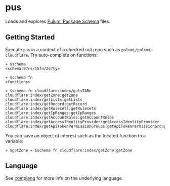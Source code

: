 # pus

Loads and explores [Pulumi Package Schema](https://www.pulumi.com/docs/using-pulumi/pulumi-packages/schema/) files.

## Getting Started

Execute `pus` in a context of a checked out repo such as `pulumi/pulumi-cloudflare`. Try auto-complete on functions:

    » $schema
    <schema:97rs/15fn/267ty>

    » $schema fn
    <functions>

    » $schema fn cloudflare:index/get<TAB>
    cloudflare:index/getZone:getZone
    cloudflare:index/getLists:getLists
    cloudflare:index/getRecord:getRecord
    cloudflare:index/getRulesets:getRulesets
    cloudflare:index/getIpRanges:getIpRanges
    cloudflare:index/getAccountRoles:getAccountRoles
    cloudflare:index/getAccessIdentityProvider:getAccessIdentityProvider
    cloudflare:index/getApiTokenPermissionGroups:getApiTokenPermissionGroups

You can save an object of interest such as the located function to a variable:

    » $getZone = $schema fn cloudflare:index/getZone:getZone

## Language

See [complang](https://github.com/t0yv0/complang) for more info on the underlying language.
